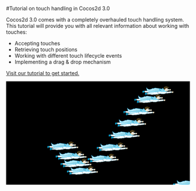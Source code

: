 #Tutorial on touch handling in Cocos2d 3.0

Cocos2d 3.0 comes with a completely overhauled touch handling system. This tutorial will provide you with all relevant information about working with touches:

- Accepting touches
- Retrieving touch positions
- Working with different touch lifecycle events
- Implementing a drag & drop mechanism

[Visit our tutorial to get started.](https://www.makegameswith.us/gamernews/366/touch-handling-in-cocos2d-30)


![image](Preview.png)
